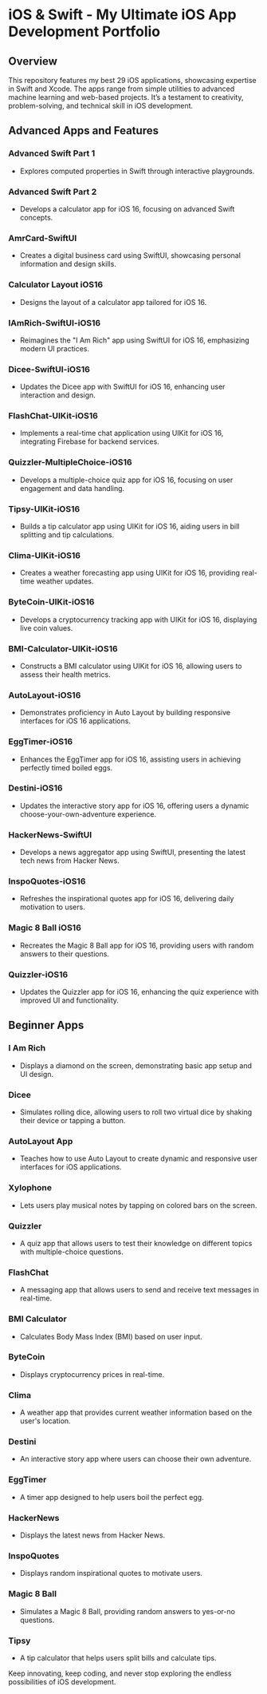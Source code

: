# iOS & Swift - My Ultimate iOS App Development Portfolio

## Overview

This repository features my best 29 iOS applications, showcasing expertise in Swift and Xcode. The apps range from simple utilities to advanced machine learning and web-based projects. It’s a testament to creativity, problem-solving, and technical skill in iOS development.

## Advanced Apps and Features
### Advanced Swift Part 1
- Explores computed properties in Swift through interactive playgrounds.

### Advanced Swift Part 2
- Develops a calculator app for iOS 16, focusing on advanced Swift concepts.

### AmrCard-SwiftUI
- Creates a digital business card using SwiftUI, showcasing personal information and design skills.

### Calculator Layout iOS16
- Designs the layout of a calculator app tailored for iOS 16.

### IAmRich-SwiftUI-iOS16
- Reimagines the "I Am Rich" app using SwiftUI for iOS 16, emphasizing modern UI practices.

### Dicee-SwiftUI-iOS16
- Updates the Dicee app with SwiftUI for iOS 16, enhancing user interaction and design.

### FlashChat-UIKit-iOS16
- Implements a real-time chat application using UIKit for iOS 16, integrating Firebase for backend services.

### Quizzler-MultipleChoice-iOS16
- Develops a multiple-choice quiz app for iOS 16, focusing on user engagement and data handling.

### Tipsy-UIKit-iOS16
- Builds a tip calculator app using UIKit for iOS 16, aiding users in bill splitting and tip calculations.

### Clima-UIKit-iOS16
- Creates a weather forecasting app using UIKit for iOS 16, providing real-time weather updates.

### ByteCoin-UIKit-iOS16
- Develops a cryptocurrency tracking app with UIKit for iOS 16, displaying live coin values.

### BMI-Calculator-UIKit-iOS16
- Constructs a BMI calculator using UIKit for iOS 16, allowing users to assess their health metrics.

### AutoLayout-iOS16
- Demonstrates proficiency in Auto Layout by building responsive interfaces for iOS 16 applications.

### EggTimer-iOS16
- Enhances the EggTimer app for iOS 16, assisting users in achieving perfectly timed boiled eggs.

### Destini-iOS16
- Updates the interactive story app for iOS 16, offering users a dynamic choose-your-own-adventure experience.

### HackerNews-SwiftUI
- Develops a news aggregator app using SwiftUI, presenting the latest tech news from Hacker News.

### InspoQuotes-iOS16
- Refreshes the inspirational quotes app for iOS 16, delivering daily motivation to users.

### Magic 8 Ball iOS16
- Recreates the Magic 8 Ball app for iOS 16, providing users with random answers to their questions.

### Quizzler-iOS16
- Updates the Quizzler app for iOS 16, enhancing the quiz experience with improved UI and functionality.

## Beginner Apps
### I Am Rich
- Displays a diamond on the screen, demonstrating basic app setup and UI design.

### Dicee
- Simulates rolling dice, allowing users to roll two virtual dice by shaking their device or tapping a button.

### AutoLayout App
- Teaches how to use Auto Layout to create dynamic and responsive user interfaces for iOS applications.

### Xylophone
- Lets users play musical notes by tapping on colored bars on the screen.

### Quizzler
- A quiz app that allows users to test their knowledge on different topics with multiple-choice questions.

### FlashChat
- A messaging app that allows users to send and receive text messages in real-time.

### BMI Calculator
- Calculates Body Mass Index (BMI) based on user input.

### ByteCoin
- Displays cryptocurrency prices in real-time.

### Clima
- A weather app that provides current weather information based on the user's location.

### Destini
- An interactive story app where users can choose their own adventure.

### EggTimer
- A timer app designed to help users boil the perfect egg.

### HackerNews
- Displays the latest news from Hacker News.

### InspoQuotes
- Displays random inspirational quotes to motivate users.

### Magic 8 Ball
- Simulates a Magic 8 Ball, providing random answers to yes-or-no questions.

### Tipsy
- A tip calculator that helps users split bills and calculate tips.

Keep innovating, keep coding, and never stop exploring the endless possibilities of iOS development.